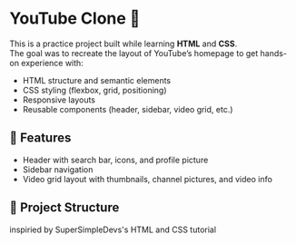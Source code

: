 # YouTube Clone 🎥  

This is a practice project built while learning **HTML** and **CSS**.  
The goal was to recreate the layout of YouTube’s homepage to get hands-on experience with:  

- HTML structure and semantic elements  
- CSS styling (flexbox, grid, positioning)  
- Responsive layouts  
- Reusable components (header, sidebar, video grid, etc.)  

## 🚀 Features
- Header with search bar, icons, and profile picture  
- Sidebar navigation  
- Video grid layout with thumbnails, channel pictures, and video info  

## 📂 Project Structure

inspiried by SuperSimpleDevs's HTML and CSS tutorial 
